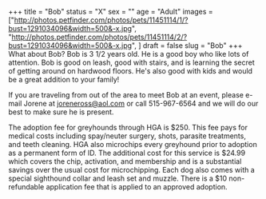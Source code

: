 +++
title = "Bob"
status = "X"
sex = ""
age = "Adult"
images = ["http://photos.petfinder.com/photos/pets/11451114/1/?bust=1291034096&width=500&-x.jpg",
"http://photos.petfinder.com/photos/pets/11451114/2/?bust=1291034096&width=500&-x.jpg",
]
draft = false
slug = "Bob"
+++
What about Bob?  Bob is 3 1/2 years old.  He  is a good boy who like lots of attention.  Bob is good on leash, good with stairs, and is learning the secret of getting around on hardwood floors.   He's also good with kids and would be a great addition to your family!


  If you are traveling from out of the area to meet Bob at an event, please e-mail Jorene at joreneross@aol.com or call 515-967-6564 and we will do our best to make sure he is present.

The adoption fee for greyhounds through HGA is $250. This fee pays for medical costs including spay/neuter surgery, shots, parasite treatments, and teeth cleaning.  HGA also microchips every greyhound prior to adoption as a permanent form of ID.  The additional cost for this service is $24.99 which covers the chip, activation, and membership and is a substantial savings over the usual cost for microchipping.  Each dog also comes with a special sighthound collar and leash set and muzzle. There is a $10 non-refundable application fee that is applied to an approved adoption.

